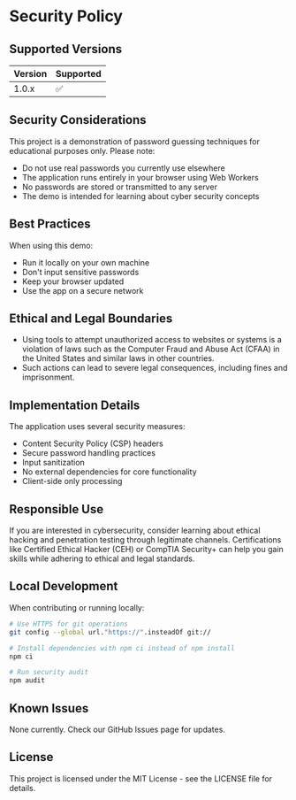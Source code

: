 # Security Policy

## Supported Versions

| Version | Supported          |
| ------- | ------------------ |
| 1.0.x   | :white_check_mark: |

## Security Considerations

This project is a demonstration of password guessing techniques for educational purposes only. Please note:

- Do not use real passwords you currently use elsewhere
- The application runs entirely in your browser using Web Workers
- No passwords are stored or transmitted to any server
- The demo is intended for learning about cyber security concepts

## Best Practices

When using this demo:
- Run it locally on your own machine
- Don't input sensitive passwords
- Keep your browser updated
- Use the app on a secure network

## Ethical and Legal Boundaries

- Using tools to attempt unauthorized access to websites or systems is a violation of laws such as the Computer Fraud and Abuse Act (CFAA) in the United States and similar laws in other countries.
- Such actions can lead to severe legal consequences, including fines and imprisonment.

## Implementation Details

The application uses several security measures:

- Content Security Policy (CSP) headers
- Secure password handling practices
- Input sanitization
- No external dependencies for core functionality
- Client-side only processing

## Responsible Use

If you are interested in cybersecurity, consider learning about ethical hacking and penetration testing through legitimate channels. Certifications like Certified Ethical Hacker (CEH) or CompTIA Security+ can help you gain skills while adhering to ethical and legal standards.
## Local Development

When contributing or running locally:

```bash
# Use HTTPS for git operations
git config --global url."https://".insteadOf git://

# Install dependencies with npm ci instead of npm install
npm ci

# Run security audit
npm audit
```

## Known Issues

None currently. Check our GitHub Issues page for updates.

## License

This project is licensed under the MIT License - see the LICENSE file for details.
